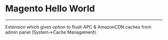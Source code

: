 # Magento Hello World

-------------
Extension which gives option to flush APC & AmazonCDN caches from admin panel (System->Cache Management).
